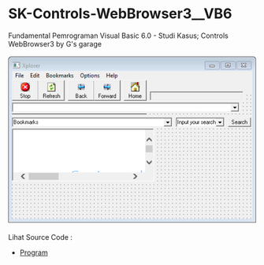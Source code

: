 # SK-Controls-WebBrowser3__VB6
Fundamental Pemrograman Visual Basic 6.0 - Studi Kasus; Controls WebBrowser3 by G's garage<br><br>
<img src="https://github.com/RizkyKhapidsyah/SK-Controls-WebBrowser3__VB6/blob/main/result/001.PNG"><br><br>
Lihat Source Code : <br>
- <a href="https://github.com/RizkyKhapidsyah/SK-Controls-WebBrowser3__VB6/blob/main/Xplorer.frm">Program</a>
